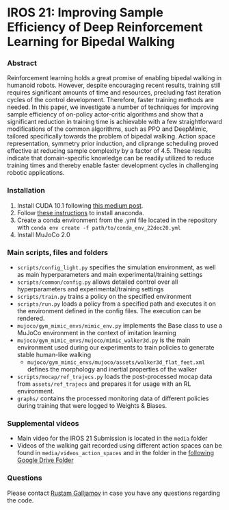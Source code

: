 # IROS 21: Improving Sample Efficiency of Deep Reinforcement Learning for Bipedal Walking

### Abstract
Reinforcement learning holds a great promise of
enabling bipedal walking in humanoid robots. However, despite
encouraging recent results, training still requires significant
amounts of time and resources, precluding fast iteration cycles
of the control development. Therefore, faster training methods
are needed. In this paper, we investigate a number of techniques for improving sample efficiency of on-policy actor-critic
algorithms and show that a significant reduction in training
time is achievable with a few straightforward modifications of
the common algorithms, such as PPO and DeepMimic, tailored
specifically towards the problem of bipedal walking. Action
space representation, symmetry prior induction, and cliprange
scheduling proved effective at reducing sample complexity by
a factor of 4.5. These results indicate that domain-specific
knowledge can be readily utilized to reduce training times and
thereby enable faster development cycles in challenging robotic
applications.

### Installation

1. Install CUDA 10.1 following [this medium post](https://medium.com/@exesse/cuda-10-1-installation-on-ubuntu-18-04-lts-d04f89287130). 
2. Follow [these instructions](https://phoenixnap.com/kb/how-to-install-anaconda-ubuntu-18-04-or-20-04) to install anaconda.
3. Create a conda environment from the .yml file located in the repository with
`conda env create -f path/to/conda_env_22dec20.yml`
4. Install MuJoCo 2.0

### Main scripts, files and folders

- `scripts/config_light.py` specifies the simulation environment, as well as main hyperparameters and main experimental/training settings 
- `scripts/common/config.py` allows detailed control over all hyperparameters and experimental/training settings
- `scripts/train.py` trains a policy on the specified environment
- `scripts/run.py` loads a policy from a specified path and executes it on the environment defined in the config files. The execution can be rendered.
- `mujoco/gym_mimic_envs/mimic_env.py` implements the Base class to use a MuJoCo environment in the context of imitation learning
- `mujoco/gym_mimic_envs/mujoco/mimic_walker3d.py` is the main environment used during our experiments to train policies to generate stable human-like walking
   - `mujoco/gym_mimic_envs/mujoco/assets/walker3d_flat_feet.xml` defines the morphology and inertial properties of the walker  
- `scripts/mocap/ref_trajecs.py` loads the post-processed mocap data from `assets/ref_trajecs` and prepares it for usage with an RL environment.
- `graphs/` contains the processed monitoring data of different policies during training that were logged to Weights & Biases. 


### Supplemental videos

- Main video for the IROS 21 Submission is located in the `media` folder
- Videos of the walking gait recorded using different action spaces can be found in `media/videos_action_spaces` and in the folder in the [following Google Drive Folder](https://drive.google.com/drive/folders/1m-A7gxOcjN1_ZeDBMGs1AZ6Khp1Ebrjv?usp=sharing)

### Questions

Please contact [Rustam Galljamov](mailto:rustam.galljamov@gmail.com) in case you have any questions regarding the code.